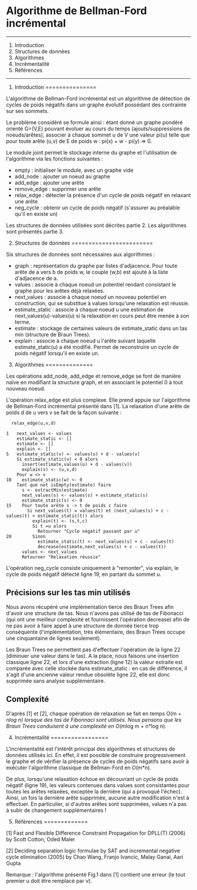 
#   Algorithme de Bellman-Ford incrémental


******************************************************************************

1. Introduction
2. Structures de données
3. Algorithmes
4. Incrémentalité
5. Références

******************************************************************************

 
 
1. Introduction
===============

L'algorithme de Bellman-Ford incrémental est un algorithme de détection de cycles de poids négatifs dans un graphe évolutif possédant des contrainte sur ses sommets. 

Le problème considéré se formule ainsi : étant donné un graphe pondéré orienté G=(V,E) pouvant évoluer au cours du temps (ajouts/suppressions de noeuds/arêtes), associer à chaque sommet u de V une valeur pi(u) telle que pour toute arête (u,v) de E de poids w : pi(x) + w - pi(y) => 0.

Le module joint permet le stockage interne du graphe et l'utilisation de l'algorithme via les fonctions suivantes : 

  - empty       : initialiser le module, avec un graphe vide
  - add_node    : ajouter un noeud au graphe
  - add_edge    : ajouter une arête
  - remove_edge : supprimer une arête
  - relax_edge  : détecter la présence d'un cycle de poids négatif en relaxant une arête
  - neg_cycle   : obtenir un cycle de poids négatif (s'assurer au préalable qu'il en existe un)
  
Les structures de données utilisées sont décrites partie 2. Les algorithmes sont présentés partie 3.


2. Structures de données
========================

Six structures de données sont nécessaires aux algorithmes : 

  - graph            : représentation du graphe par listes d'adjacence. Pour toute arête de a vers b de poids w, le couple (w,b) est ajouté à la liste d'adjacence de a.
  - values           : associe à chaque noeud un potentiel rendant consistant le graphe pour les arêtes déjà relaxées.
  - next_values      : associe à chaque noeud un nouveau potentiel en construction, qui se substitue à values lorsqu'une relaxation est réussie.
  - estimate_static  : associe à chaque noeud u une estimation de next_values(u)-values(u) si la relaxation en cours peut être menée à son terme. 
  - estimate         : stockage de certaines valeurs de estimate_static dans un tas min (structure de Braun Trees).
  - explain          : associe à chaque noeud u l'arête suivant laquelle estimate_static(u) a été modifié. Permet de reconstruire un cycle de poids négatif lorsqu'il en existe un.
  

3. Algorithmes
==============

Les opérations add_node, add_edge et remove_edge se font de manière naïve en modifiant la structure graph, et en associant le potentiel 0 à tout nouveau noeud.

L'opération relax_edge est plus complexe. Elle prend appuie sur l'algorithme de Bellman-Ford incrémental présenté dans [1]. La relaxation d'une arête de poids d de u vers v se fait de la façon suivante : 

```
  relax_edge(u,v,d)
  
1   next_values <- values
    estimate_static <- []
    estimate <- []
    explain <- []
5   estimate_static(v) <- values(u) + d - values(v)
    Si estimate_static(v) < 0 alors
      insert(estimate,values(u) + d - values(v))
      explain(v) <- (u,v,d) 
    Pour w <> v 
10    estimate_static(w) <- 0
    Tant que not isEmpty(estimate) faire
      s <- extractMin(estimate)
      next_values(s) <- values(s) + estimate_static(s)
      estimate_static(s) <- 0
15    Pour toute arête s -> t de poids c faire
        Si next_values(t) = values(t) et (next_values(s) + c - values(t) < estimate_static(t)) alors
          explain(t) <- (s,t,c)
          Si t =u alors
            Retourner "Cycle négatif passant par u"
20        Sinon
            estimate_static(t) <- next_values(s) + c - values(t)
            decrease(estimate,next_values(s) + c - values(t))
      values <- next_values
      Retourner "Relaxation réussie"
```

L'opération neg_cycle consiste uniquement à "remonter", via explain, le cycle de poids négatif détecté ligne 19, en partant du sommet u.

Précisions sur les tas min utilisés
-----------------------------------

Nous avons récupéré une implémentation tierce des Braun Trees afin d'avoir une structure de tas. Nous n'avons pas utilisé de tas de Fibonacci (qui ont une meilleur complexité et fournissent l'opération decrease) afin de ne pas avoir à faire appel à une structure de donnée tierce trop conséquente (l'implémentation, très élémentaire, des Braun Trees occupe une cinquantaine de lignes seulement).

Les Braun Trees ne permettent pas d'effectuer l'opération de la ligne 22 (diminuer une valeur dans le tas). A la place, nous faisons une insertion classique ligne 22, et lors d'une extraction (ligne 12) la valeur extraite est comparée avec celle stockée dans estimate_static : en cas de différence, il s'agit d'une ancienne valeur rendue obsolète ligne 22, elle est donc supprimée sans analyse supplémentaire.
    
Complexité
----------

D'après [1] et [2], chaque opération de relaxation se fait en temps O(m + n*log n) lorsque des tas de Fibonnaci sont utilisés. Nous pensons que les Braun Trees conduisent à une complexité en O(m*log m + n*log n).   
    

4. Incrémentalité
=================

L'incrémentalité est l'intérêt principal des algorithmes et structures de données utilisés ici. En effet, il est possible de construire progressivement le graphe et de vérifier la présence de cycles de poids négatifs sans avoir à exécuter l'algorithme classique de Bellman-Ford en O(m*n).

De plus, lorsqu'une relaxation échoue en découvrant un cycle de poids négatif (ligne 19), les valeurs contenues dans values sont consistantes pour toutes les arêtes relaxées, exceptée la dernière (qui a provoqué l'échec). Ainsi, un fois la dernière arête supprimée, aucune autre modification n'est à effectuer. En particulier, si d'autres arêtes sont supprimées, values n'a pas à subir de changement supplémentaires !

    
5. Références
=============
 
[1] Fast and Flexible Difference Constraint Propagation for DPLL(T) (2006) by Scott Cotton, Oded Maler

[2] Deciding separation logic formulae by SAT and incremental negative cycle elimination (2005) by Chao Wang, Franjo Ivancic, Malay Ganai, Aari Gupta   

Remarque : l'algorithme présenté Fig.1 dans [1] contient une erreur (le tout premier u doit être remplacé par v).
      
      

